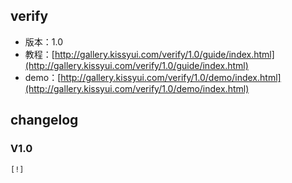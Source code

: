 ## verify

* 版本：1.0
* 教程：[http://gallery.kissyui.com/verify/1.0/guide/index.html](http://gallery.kissyui.com/verify/1.0/guide/index.html)
* demo：[http://gallery.kissyui.com/verify/1.0/demo/index.html](http://gallery.kissyui.com/verify/1.0/demo/index.html)

## changelog

### V1.0

    [!]


